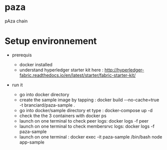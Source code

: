 # paza
pAza chain


Setup environnement
===================

- prerequis
    -   docker installed
    -   understand  hyperledger starter kit here :
    http://hyperledger-fabric.readthedocs.io/en/latest/starter/fabric-starter-kit/
    
- run it
    - go into docker directory
    - create the sample image by tapping :
    docker build --no-cache=true -t branciard/paza-sample .
    - go into docker/sample directory et type :
   docker-compose up -d
    - check the the 3 containers with 
    docker ps
     - launch on one terminal to check peer logs:
     docker logs -f peer
     - launch on one terminal to check membersrvc logs:
      docker logs -f paza-sample
     - launch on one terminal :
      docker exec -it paza-sample /bin/bash
      node app-sample
    
